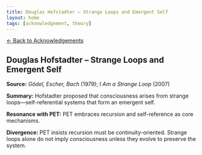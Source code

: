 ```yaml
---
title: Douglas Hofstadter – Strange Loops and Emergent Self
layout: home
tags: [acknowledgement, theory]
---
```


[← Back to Acknowledgements](../../acknowledgements)

## Douglas Hofstadter – Strange Loops and Emergent Self

**Source:** *Gödel, Escher, Bach* (1979); *I Am a Strange Loop* (2007)

**Summary:** Hofstadter proposed that consciousness arises from strange loops—self-referential systems that form an emergent self.

**Resonance with PET:** PET embraces recursion and self-reference as core mechanisms.

**Divergence:** PET insists recursion must be continuity-oriented. Strange loops alone do not imply consciousness unless they evolve to preserve the system.
